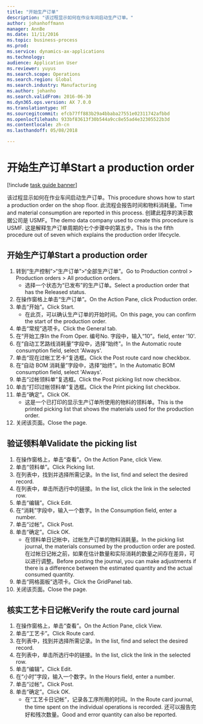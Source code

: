 ```yaml
---
title: "开始生产订单"
description: "该过程显示如何在作业车间启动生产订单。"
author: johanhoffmann
manager: AnnBe
ms.date: 11/11/2016
ms.topic: business-process
ms.prod: 
ms.service: dynamics-ax-applications
ms.technology: 
audience: Application User
ms.reviewer: yuyus
ms.search.scope: Operations
ms.search.region: Global
ms.search.industry: Manufacturing
ms.author: johanho
ms.search.validFrom: 2016-06-30
ms.dyn365.ops.version: AX 7.0.0
ms.translationtype: HT
ms.sourcegitcommit: efcb77ff883b29a4bbaba27551e02311742afbbd
ms.openlocfilehash: 933bf83613f30b544a9cc8e55ad4e32305522b3d
ms.contentlocale: zh-cn
ms.lasthandoff: 05/08/2018

---
```

# <a name="start-a-production-order"></a><span data-ttu-id="98bb3-103">开始生产订单</span><span class="sxs-lookup"><span data-stu-id="98bb3-103">Start a production order</span></span>

[!include [task guide banner](../../includes/task-guide-banner.md)]

<span data-ttu-id="98bb3-104">该过程显示如何在作业车间启动生产订单。</span><span class="sxs-lookup"><span data-stu-id="98bb3-104">This procedure shows how to start a production order on the shop floor.</span></span> <span data-ttu-id="98bb3-105">此流程会报告时间和物料消耗量。</span><span class="sxs-lookup"><span data-stu-id="98bb3-105">Time and material consumption are reported in this process.</span></span> <span data-ttu-id="98bb3-106">创建此程序的演示数据公司是 USMF。</span><span class="sxs-lookup"><span data-stu-id="98bb3-106">The demo data company used to create this procedure is USMF.</span></span> <span data-ttu-id="98bb3-107">这是解释生产订单周期的七个步骤中的第五步。</span><span class="sxs-lookup"><span data-stu-id="98bb3-107">This is the fifth procedure out of seven which explains the production order lifecycle.</span></span>


## <a name="start-a-production-order"></a><span data-ttu-id="98bb3-108">开始生产订单</span><span class="sxs-lookup"><span data-stu-id="98bb3-108">Start a production order</span></span>
1. <span data-ttu-id="98bb3-109">转到“生产控制”>“生产订单”>“全部生产订单”。</span><span class="sxs-lookup"><span data-stu-id="98bb3-109">Go to Production control > Production orders > All production orders.</span></span>
    * <span data-ttu-id="98bb3-110">选择一个状态为“已发布”的生产订单。</span><span class="sxs-lookup"><span data-stu-id="98bb3-110">Select a production order that has the Released status.</span></span>  
2. <span data-ttu-id="98bb3-111">在操作窗格上单击“生产订单”。</span><span class="sxs-lookup"><span data-stu-id="98bb3-111">On the Action Pane, click Production order.</span></span>
3. <span data-ttu-id="98bb3-112">单击“开始”。</span><span class="sxs-lookup"><span data-stu-id="98bb3-112">Click Start.</span></span>
    * <span data-ttu-id="98bb3-113">在此页，可以确认生产订单的开始时间。</span><span class="sxs-lookup"><span data-stu-id="98bb3-113">On this page, you can confirm the start of the production order.</span></span>  
4. <span data-ttu-id="98bb3-114">单击“常规”选项卡。</span><span class="sxs-lookup"><span data-stu-id="98bb3-114">Click the General tab.</span></span>
5. <span data-ttu-id="98bb3-115">在“开始工序</span><span class="sxs-lookup"><span data-stu-id="98bb3-115">In the From Oper.</span></span> <span data-ttu-id="98bb3-116">编号</span><span class="sxs-lookup"><span data-stu-id="98bb3-116">No.</span></span> <span data-ttu-id="98bb3-117">字段中，输入“10”。</span><span class="sxs-lookup"><span data-stu-id="98bb3-117">field, enter '10'.</span></span>
6. <span data-ttu-id="98bb3-118">在“自动工艺路线消耗量”字段中，选择“始终”。</span><span class="sxs-lookup"><span data-stu-id="98bb3-118">In the Automatic route consumption field, select 'Always'.</span></span>
7. <span data-ttu-id="98bb3-119">单击“现在过帐工艺卡”复选框。</span><span class="sxs-lookup"><span data-stu-id="98bb3-119">Click the Post route card now checkbox.</span></span>
8. <span data-ttu-id="98bb3-120">在“自动 BOM 消耗量”字段中，选择“始终”。</span><span class="sxs-lookup"><span data-stu-id="98bb3-120">In the Automatic BOM consumption field, select 'Always'.</span></span>
9. <span data-ttu-id="98bb3-121">单击“过帐领料单”复选框。</span><span class="sxs-lookup"><span data-stu-id="98bb3-121">Click the Post picking list now checkbox.</span></span>
10. <span data-ttu-id="98bb3-122">单击“打印过帐领料单”复选框。</span><span class="sxs-lookup"><span data-stu-id="98bb3-122">Click the Print picking list checkbox.</span></span>
11. <span data-ttu-id="98bb3-123">单击“确定”。</span><span class="sxs-lookup"><span data-stu-id="98bb3-123">Click OK.</span></span>
    * <span data-ttu-id="98bb3-124">这是一个已打印的显示生产订单所使用的物料的领料单。</span><span class="sxs-lookup"><span data-stu-id="98bb3-124">This is the printed picking list that shows the materials used for the production order.</span></span>  
12. <span data-ttu-id="98bb3-125">关闭该页面。</span><span class="sxs-lookup"><span data-stu-id="98bb3-125">Close the page.</span></span>

## <a name="validate-the-picking-list"></a><span data-ttu-id="98bb3-126">验证领料单</span><span class="sxs-lookup"><span data-stu-id="98bb3-126">Validate the picking list</span></span>
1. <span data-ttu-id="98bb3-127">在操作窗格上，单击“查看”。</span><span class="sxs-lookup"><span data-stu-id="98bb3-127">On the Action Pane, click View.</span></span>
2. <span data-ttu-id="98bb3-128">单击“领料单”。</span><span class="sxs-lookup"><span data-stu-id="98bb3-128">Click Picking list.</span></span>
3. <span data-ttu-id="98bb3-129">在列表中，找到并选择所需记录。</span><span class="sxs-lookup"><span data-stu-id="98bb3-129">In the list, find and select the desired record.</span></span>
4. <span data-ttu-id="98bb3-130">在列表中，单击所选行中的链接。</span><span class="sxs-lookup"><span data-stu-id="98bb3-130">In the list, click the link in the selected row.</span></span>
5. <span data-ttu-id="98bb3-131">单击“编辑”。</span><span class="sxs-lookup"><span data-stu-id="98bb3-131">Click Edit.</span></span>
6. <span data-ttu-id="98bb3-132">在“消耗”字段中，输入一个数字。</span><span class="sxs-lookup"><span data-stu-id="98bb3-132">In the Consumption field, enter a number.</span></span>
7. <span data-ttu-id="98bb3-133">单击“过帐”。</span><span class="sxs-lookup"><span data-stu-id="98bb3-133">Click Post.</span></span>
8. <span data-ttu-id="98bb3-134">单击“确定”。</span><span class="sxs-lookup"><span data-stu-id="98bb3-134">Click OK.</span></span>
    * <span data-ttu-id="98bb3-135">在领料单日记帐中，过帐生产订单的物料消耗量。</span><span class="sxs-lookup"><span data-stu-id="98bb3-135">In the picking list journal, the materials consumed by the production order are posted.</span></span> <span data-ttu-id="98bb3-136">在过帐日记帐之前，如果在估计数量和实际消耗的数量之间存在差异，可以进行调整。</span><span class="sxs-lookup"><span data-stu-id="98bb3-136">Before posting the journal, you can make adjustments if there is a difference between the estimated quantity and the actual consumed quantity.</span></span>  
9. <span data-ttu-id="98bb3-137">单击“网格面板”选项卡。</span><span class="sxs-lookup"><span data-stu-id="98bb3-137">Click the GridPanel tab.</span></span>
10. <span data-ttu-id="98bb3-138">关闭该页面。</span><span class="sxs-lookup"><span data-stu-id="98bb3-138">Close the page.</span></span>

## <a name="verify-the-route-card-journal"></a><span data-ttu-id="98bb3-139">核实工艺卡日记帐</span><span class="sxs-lookup"><span data-stu-id="98bb3-139">Verify the route card journal</span></span>
1. <span data-ttu-id="98bb3-140">在操作窗格上，单击“查看”。</span><span class="sxs-lookup"><span data-stu-id="98bb3-140">On the Action Pane, click View.</span></span>
2. <span data-ttu-id="98bb3-141">单击“工艺卡”。</span><span class="sxs-lookup"><span data-stu-id="98bb3-141">Click Route card.</span></span>
3. <span data-ttu-id="98bb3-142">在列表中，找到并选择所需记录。</span><span class="sxs-lookup"><span data-stu-id="98bb3-142">In the list, find and select the desired record.</span></span>
4. <span data-ttu-id="98bb3-143">在列表中，单击所选行中的链接。</span><span class="sxs-lookup"><span data-stu-id="98bb3-143">In the list, click the link in the selected row.</span></span>
5. <span data-ttu-id="98bb3-144">单击“编辑”。</span><span class="sxs-lookup"><span data-stu-id="98bb3-144">Click Edit.</span></span>
6. <span data-ttu-id="98bb3-145">在“小时”字段，输入一个数字。</span><span class="sxs-lookup"><span data-stu-id="98bb3-145">In the Hours field, enter a number.</span></span>
7. <span data-ttu-id="98bb3-146">单击“过帐”。</span><span class="sxs-lookup"><span data-stu-id="98bb3-146">Click Post.</span></span>
8. <span data-ttu-id="98bb3-147">单击“确定”。</span><span class="sxs-lookup"><span data-stu-id="98bb3-147">Click OK.</span></span>
    * <span data-ttu-id="98bb3-148">在“工艺卡日记帐”，记录各工序所用的时间。</span><span class="sxs-lookup"><span data-stu-id="98bb3-148">In the Route card journal, the time spent on the individual operations is recorded.</span></span> <span data-ttu-id="98bb3-149">还可以报告完好和残次数量。</span><span class="sxs-lookup"><span data-stu-id="98bb3-149">Good and error quantity can also be reported.</span></span>  

